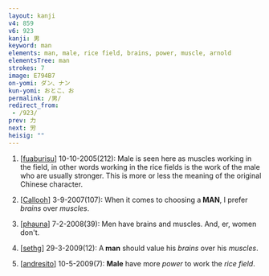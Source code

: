 ```yaml
---
layout: kanji
v4: 859
v6: 923
kanji: 男
keyword: man
elements: man, male, rice field, brains, power, muscle, arnold
elementsTree: man
strokes: 7
image: E794B7
on-yomi: ダン、ナン
kun-yomi: おとこ、お
permalink: /男/
redirect_from:
 - /923/
prev: 力
next: 労
heisig: ""
---
```


1) [<a href="http://kanji.koohii.com/profile/fuaburisu">fuaburisu</a>] 10-10-2005(212): Male is seen here as muscles working in the field, in other words working in the rice fields is the work of the male who are usually stronger. This is more or less the meaning of the original Chinese character.

2) [<a href="http://kanji.koohii.com/profile/Callooh">Callooh</a>] 3-9-2007(107): When it comes to choosing a<strong> MAN</strong>, I prefer <em>brains</em> over <em>muscles</em>.

3) [<a href="http://kanji.koohii.com/profile/phauna">phauna</a>] 7-2-2008(39): Men have brains and muscles. And, er, women don&#039;t.

4) [<a href="http://kanji.koohii.com/profile/sethg">sethg</a>] 29-3-2009(12): A<strong> man</strong> should value his <em>brains</em> over his <em>muscles</em>.

5) [<a href="http://kanji.koohii.com/profile/andresito">andresito</a>] 10-5-2009(7): <strong>Male</strong> have more <em>power</em> to work the <em>rice field</em>.

